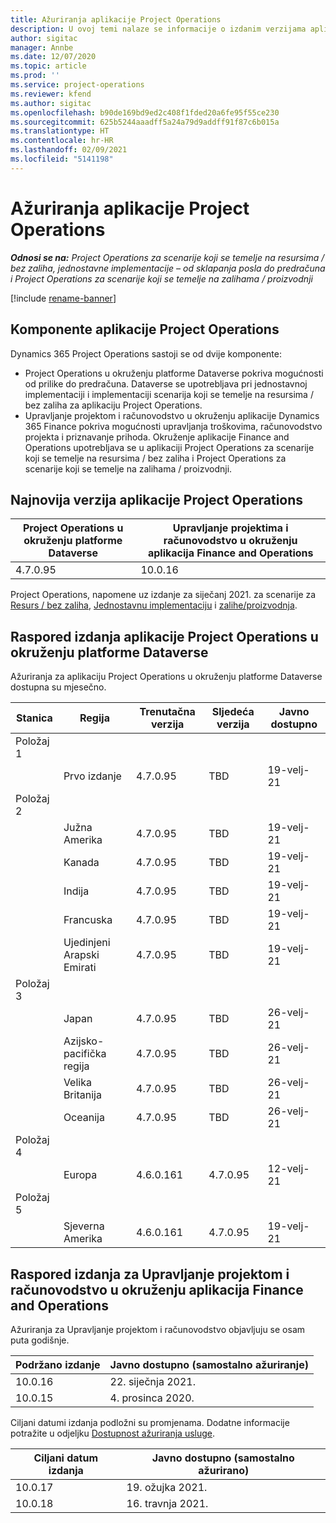 ```yaml
---
title: Ažuriranja aplikacije Project Operations
description: U ovoj temi nalaze se informacije o izdanim verzijama aplikacije Dynamics 365 Project Operations.
author: sigitac
manager: Annbe
ms.date: 12/07/2020
ms.topic: article
ms.prod: ''
ms.service: project-operations
ms.reviewer: kfend
ms.author: sigitac
ms.openlocfilehash: b90de169bd9ed2c408f1fded20a6fe95f55ce230
ms.sourcegitcommit: 625b5244aaadff5a24a79d9addff91f87c6b015a
ms.translationtype: HT
ms.contentlocale: hr-HR
ms.lasthandoff: 02/09/2021
ms.locfileid: "5141198"
---
```

# <a name="project-operations-updates"></a>Ažuriranja aplikacije Project Operations

_**Odnosi se na:** Project Operations za scenarije koji se temelje na resursima / bez zaliha, jednostavne implementacije – od sklapanja posla do predračuna i Project Operations za scenarije koji se temelje na zalihama / proizvodnji_

[!include [rename-banner](~/includes/cc-data-platform-banner.md)]

## <a name="project-operations-components"></a>Komponente aplikacije Project Operations

Dynamics 365 Project Operations sastoji se od dvije komponente:

- Project Operations u okruženju platforme Dataverse pokriva mogućnosti od prilike do predračuna. Dataverse se upotrebljava pri jednostavnoj implementaciji i implementaciji scenarija koji se temelje na resursima / bez zaliha za aplikaciju Project Operations.
- Upravljanje projektom i računovodstvo u okruženju aplikacije Dynamics 365 Finance pokriva mogućnosti upravljanja troškovima, računovodstvo projekta i priznavanje prihoda. Okruženje aplikacije Finance and Operations upotrebljava se u aplikaciji Project Operations za scenarije koji se temelje na resursima / bez zaliha i Project Operations za scenarije koji se temelje na zalihama / proizvodnji.

## <a name="project-operations-latest-version"></a>Najnovija verzija aplikacije Project Operations

| Project Operations u okruženju platforme Dataverse | Upravljanje projektima i računovodstvo u okruženju aplikacija Finance and Operations |
| --- | --- |
| 4.7.0.95 | 10.0.16 |

Project Operations, napomene uz izdanje za siječanj 2021. za scenarije za [Resurs / bez zaliha](whats-new-feb-2021-resource-based.md), [Jednostavnu implementaciju](../pro/whats-new/whats-new-feb-2021-lite.md) i [zalihe/proizvodnja](../prod-pma/whats-new/whats-new-jan-2021-stocked.md).

## <a name="release-schedule-for-project-operations-on-dataverse-environment"></a>Raspored izdanja aplikacije Project Operations u okruženju platforme Dataverse

Ažuriranja za aplikaciju Project Operations u okruženju platforme Dataverse dostupna su mjesečno. 

| Stanica   | Regija        | Trenutačna verzija | Sljedeća verzija | Javno dostupno |
|-----------|---------------|-----------------|--------------|---------------------|
| Položaj 1 |   &nbsp;      |    &nbsp;       | &nbsp;       |      &nbsp;         |
|   &nbsp;  | Prvo izdanje |  4.7.0.95       | TBD     | 19-velj-21           |
| Položaj 2 |   &nbsp;      |    &nbsp;       | &nbsp;       |      &nbsp;         |
|   &nbsp;  | Južna Amerika |  4.7.0.95       | TBD     | 19-velj-21           |
|    &nbsp; | Kanada        |  4.7.0.95       | TBD     | 19-velj-21           |
|   &nbsp;  | Indija         |  4.7.0.95       | TBD     | 19-velj-21           |
|   &nbsp;  | Francuska         |  4.7.0.95       | TBD     | 19-velj-21           |
|   &nbsp;  | Ujedinjeni Arapski Emirati         |  4.7.0.95       | TBD     | 19-velj-21           |
| Položaj 3  |      &nbsp;   |     &nbsp;      |     &nbsp;   |      &nbsp;         |
|   &nbsp;  | Japan         |  4.7.0.95       | TBD     | 26-velj-21           |
|   &nbsp;  | Azijsko-pacifička regija  |  4.7.0.95       | TBD     | 26-velj-21           |
|   &nbsp;  | Velika Britanija |  4.7.0.95       | TBD     | 26-velj-21           |
|   &nbsp;  | Oceanija       |  4.7.0.95       | TBD     | 26-velj-21           |
| Položaj 4 |     &nbsp;    |     &nbsp;      |     &nbsp;   |      &nbsp;         |
|   &nbsp;  | Europa        |  4.6.0.161       | 4.7.0.95     | 12-velj-21           |
| Položaj 5 |     &nbsp;    |     &nbsp;      |     &nbsp;   |      &nbsp;         |
|   &nbsp;  | Sjeverna Amerika |  4.6.0.161       | 4.7.0.95     | 19-velj-21           |

## <a name="release-schedule-for-project-management-and-accounting-in-the-finance-and-operations-apps-environment"></a>Raspored izdanja za Upravljanje projektom i računovodstvo u okruženju aplikacija Finance and Operations

Ažuriranja za Upravljanje projektom i računovodstvo objavljuju se osam puta godišnje.

| Podržano izdanje | Javno dostupno (samostalno ažuriranje) |
| --- | --- |
| 10.0.16 | 22. siječnja 2021. |
| 10.0.15 | 4. prosinca 2020. |


Ciljani datumi izdanja podložni su promjenama. Dodatne informacije potražite u odjeljku [Dostupnost ažuriranja usluge](https://docs.microsoft.com/dynamics365/fin-ops-core/fin-ops/get-started/public-preview-releases?toc=/dynamics365/finance/toc.json).

| Ciljani datum izdanja | Javno dostupno (samostalno ažurirano) |
| --- | --- |
| 10.0.17 | 19. ožujka 2021. |
| 10.0.18 | 16. travnja 2021. |

